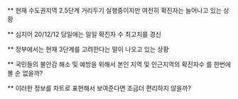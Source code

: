 <COVID-19>

** 현재 수도권지역 2.5단계 거리두기 실행중이지만 여전히 확진자는 늘어나고 있는 상황

** 심지어 20/12/12 당일에는 일일 확진자 수 최고치를 경신

** 정부에서는 현재 3단계를 고려한다는 말이 나오고 있는 상황

<Needs>

** 국민들의 불안감 해소 및 예방을 위해서 본인 지역 및 인근지역의 확진자수 를
    한번에 볼 순 없을까?

** 이러한 정보를 차트로 표현해서 보여준다면 조금더 편리하지 않을까?
